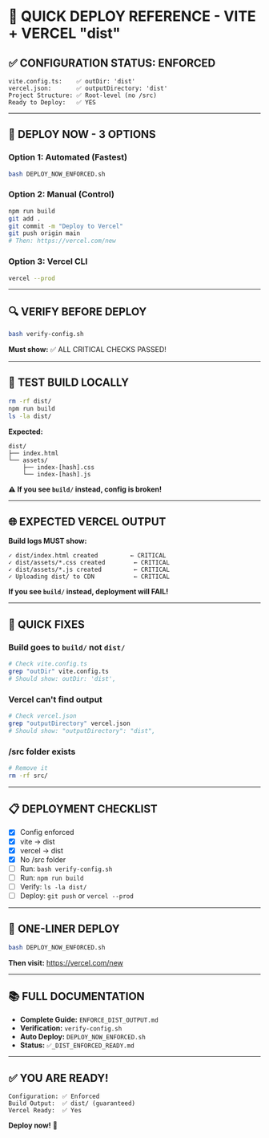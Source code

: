 # 🎯 QUICK DEPLOY REFERENCE - VITE + VERCEL "dist"

## ✅ CONFIGURATION STATUS: ENFORCED

```
vite.config.ts:    ✅ outDir: 'dist'
vercel.json:       ✅ outputDirectory: 'dist'
Project Structure: ✅ Root-level (no /src)
Ready to Deploy:   ✅ YES
```

---

## 🚀 DEPLOY NOW - 3 OPTIONS

### Option 1: Automated (Fastest)
```bash
bash DEPLOY_NOW_ENFORCED.sh
```

### Option 2: Manual (Control)
```bash
npm run build
git add .
git commit -m "Deploy to Vercel"
git push origin main
# Then: https://vercel.com/new
```

### Option 3: Vercel CLI
```bash
vercel --prod
```

---

## 🔍 VERIFY BEFORE DEPLOY

```bash
bash verify-config.sh
```

**Must show:** ✅ ALL CRITICAL CHECKS PASSED!

---

## 🧪 TEST BUILD LOCALLY

```bash
rm -rf dist/
npm run build
ls -la dist/
```

**Expected:**
```
dist/
├── index.html
└── assets/
    ├── index-[hash].css
    └── index-[hash].js
```

**⚠️ If you see `build/` instead, config is broken!**

---

## 🌐 EXPECTED VERCEL OUTPUT

**Build logs MUST show:**
```
✓ dist/index.html created         ← CRITICAL
✓ dist/assets/*.css created        ← CRITICAL
✓ dist/assets/*.js created         ← CRITICAL
✓ Uploading dist/ to CDN           ← CRITICAL
```

**If you see `build/` instead, deployment will FAIL!**

---

## 🐛 QUICK FIXES

### Build goes to `build/` not `dist/`
```bash
# Check vite.config.ts
grep "outDir" vite.config.ts
# Should show: outDir: 'dist',
```

### Vercel can't find output
```bash
# Check vercel.json
grep "outputDirectory" vercel.json
# Should show: "outputDirectory": "dist",
```

### /src folder exists
```bash
# Remove it
rm -rf src/
```

---

## 📋 DEPLOYMENT CHECKLIST

- [x] Config enforced
- [x] vite → dist
- [x] vercel → dist
- [x] No /src folder
- [ ] Run: `bash verify-config.sh`
- [ ] Run: `npm run build`
- [ ] Verify: `ls -la dist/`
- [ ] Deploy: `git push` or `vercel --prod`

---

## 🎯 ONE-LINER DEPLOY

```bash
bash DEPLOY_NOW_ENFORCED.sh
```

**Then visit:** https://vercel.com/new

---

## 📚 FULL DOCUMENTATION

- **Complete Guide:** `ENFORCE_DIST_OUTPUT.md`
- **Verification:** `verify-config.sh`
- **Auto Deploy:** `DEPLOY_NOW_ENFORCED.sh`
- **Status:** `✅_DIST_ENFORCED_READY.md`

---

## ✅ YOU ARE READY!

```
Configuration: ✅ Enforced
Build Output:  ✅ dist/ (guaranteed)
Vercel Ready:  ✅ Yes
```

**Deploy now!** 🚀
